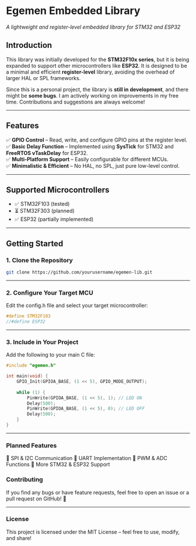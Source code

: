 # Egemen Embedded Library  
*A lightweight and register-level embedded library for STM32 and ESP32*  

## Introduction  
This library was initially developed for the **STM32F10x series**, but it is being expanded to support other microcontrollers like **ESP32**. It is designed to be a minimal and efficient **register-level** library, avoiding the overhead of larger HAL or SPL frameworks.  

Since this is a personal project, the library is **still in development**, and there might be **some bugs**. I am actively working on improvements in my free time. Contributions and suggestions are always welcome!  

---

## Features  
✅ **GPIO Control** – Read, write, and configure GPIO pins at the register level.  
✅ **Basic Delay Function** – Implemented using **SysTick** for STM32 and **FreeRTOS vTaskDelay** for ESP32.  
✅ **Multi-Platform Support** – Easily configurable for different MCUs.  
✅ **Minimalistic & Efficient** – No HAL, no SPL, just pure low-level control.  

---

## Supported Microcontrollers  
- ✅ STM32F103 (tested)  
- ⏳ STM32F303 (planned)  
- ✅ ESP32 (partially implemented)  

---

## Getting Started  

### 1. Clone the Repository  
```sh
git clone https://github.com/yourusername/egemen-lib.git
```
---

### 2. Configure Your Target MCU
Edit the config.h file and select your target microcontroller:

```c
#define STM32F103
//#define ESP32
```
---

### 3. Include in Your Project

Add the following to your main C file:

```c
#include "egemen.h"

int main(void) {
    GPIO_Init(GPIOA_BASE, (1 << 5), GPIO_MODE_OUTPUT);
    
    while (1) {
        PinWrite(GPIOA_BASE, (1 << 5), 1); // LED ON
        Delay(500);
        PinWrite(GPIOA_BASE, (1 << 5), 0); // LED OFF
        Delay(500);
    }
}
```

---

### Planned Features
🔹 SPI & I2C Communication
🔹 UART Implementation
🔹 PWM & ADC Functions
🔹 More STM32 & ESP32 Support

### Contributing

If you find any bugs or have feature requests, feel free to open an issue or a pull request on GitHub! 🚀

---

### License

This project is licensed under the MIT License – feel free to use, modify, and share!